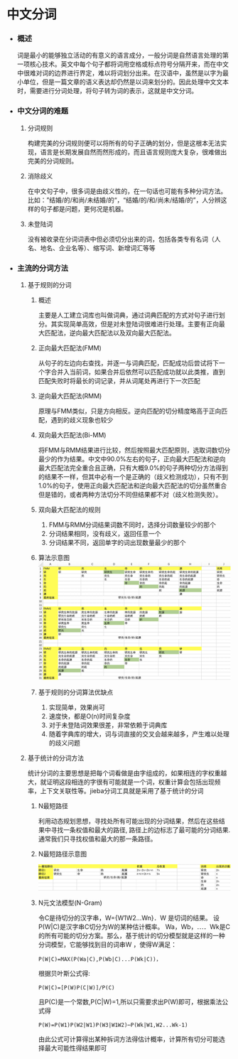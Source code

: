
# 中文分词

* ### 概述

   词是最小的能够独立活动的有意义的语言成分，一般分词是自然语言处理的第一项核心技术。英文中每个句子都将词用空格或标点符号分隔开来，而在中文中很难对词的边界进行界定，难以将词划分出来。在汉语中，虽然是以字为最小单位，但是一篇文章的语义表达却仍然是以词来划分的。因此处理中文文本时，需要进行分词处理，将句子转为词的表示，这就是中文分词。

* ### 中文分词的难题

   1. 分词规则

       构建完美的分词规则便可以将所有的句子正确的划分，但是这根本无法实现，语言是长期发展自然而然形成的，而且语言规则庞大复杂，很难做出完美的分词规则。

   2. 消除歧义

        在中文句子中，很多词是由歧义性的，在一句话也可能有多种分词方法。比如：”结婚/的/和尚/未结婚/的“，“结婚/的/和/尚未/结婚/的”，人分辨这样的句子都是问题，更何况是机器。

   3. 未登陆词

        没有被收录在分词词表中但必须切分出来的词，包括各类专有名词（人名、地名、企业名等）、缩写词、新增词汇等等

* ### 主流的分词方法

    1. 基于规则的分词
       1. 概述

           主要是人工建立词库也叫做词典，通过词典匹配的方式对句子进行划分。其实现简单高效，但是对未登陆词很难进行处理。主要有正向最大匹配法，逆向最大匹配法以及双向最大匹配法。
       2. 正向最大匹配法(FMM)

            从句子的左边向右查找，并逐一与词典匹配，匹配成功后尝试将下一个字合并入当前词，如果合并后依然可以匹配成功就以此类推，直到匹配失败时将最长的词记录，并从词尾处再进行下一次匹配
       3. 逆向最大匹配法(RMM)

            原理与FMM类似，只是方向相反。逆向匹配的切分精度略高于正向匹配，遇到的歧义现象也较少
       4. 双向最大匹配法(Bi-MM)

            将FMM与RMM结果进行比较，然后按照最大匹配原则，选取词数切分最少的作为结果。中文中90.0%左右的句子，正向最大匹配法和逆向最大匹配法完全重合且正确，只有大概9.0%的句子两种切分方法得到的结果不一样，但其中必有一个是正确的（歧义检测成功），只有不到1.0%的句子，使用正向最大匹配法和逆向最大匹配法的切分虽然重合但是错的，或者两种方法切分不同但结果都不对（歧义检测失败）。
       5. 双向最大匹配法的规则

            1. FMM与RMM分词结果词数不同时，选择分词数量较少的那个
            2. 分词结果相同，没有歧义，返回任意一个
            3. 分词结果不同，返回单字的词出现数量最少的那个
       6. 算法示意图
            ![avatar](/nlp/分词/基于规则的分词方法.png)
       7. 基于规则的分词算法优缺点
          1. 实现简单，效果尚可
          2. 速度快，都是O(n)时间复杂度
          3. 对于未登陆词效果很差，非常依赖于词典库
          4. 随着字典库的增大，词与词直接的交叉会越来越多，产生难以处理的歧义问题

    2. 基于统计的分词方法

        统计分词的主要思想是把每个词看做是由字组成的，如果相连的字权重越大，就证明这段相连的字很有可能就是一个词，权重计算会包括出现频率，上下文关联性等。jieba分词工具就是采用了基于统计的分词
       1. N最短路径

            利用动态规划思想，寻找处所有可能出现的分词结果，然后在这些结果中寻找一条权值和最大的路径, 路径上的边标志了最可能的分词结果.通常我们只寻找权值和最大的那一条路径。
       2. N最短路径示意图

           ![avatar](/nlp/分词/n最短路径分词.png)
       3. N元文法模型(N-Gram)

            令C是待切分的汉字串，W={W1W2...Wn}．W 是切词的结果。
            设P(W|C)是汉字串C切分为W的某种估计概率。
            Wa，Wb，⋯．Wk是C的所有可能的切分方案。那么，基于统计的切分模型就是这样的一种分词模型，它能够找到目的词串W ，使得W满足：

            ```text
            P(W|C)=MAX(P(Wa|C),P(Wb|C)...P(Wk|C))，
            ```

            根据贝叶斯公式得:

            ```text
            P(W|C)=[P(W)P(C|W)]/P(C)
            ```

            且P(C)是一个常数,P(C|W)=1,所以只需要求出P(W)即可，根据乘法公式得

            ```text
            P(W)=P(W1)P(W2|W1)P(W3|W1W2)⋯P(Wk|W1,W2...Wk-1)
            ```

            由此公式可计算得出某种拆词方法得估计概率，计算所有切分可能选择最大可能性得结果即可
